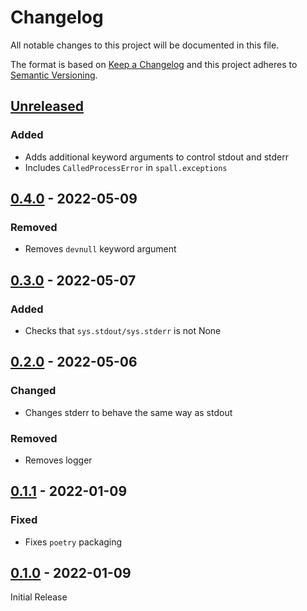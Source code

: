 Changelog
=========
All notable changes to this project will be documented in this file.

The format is based on [Keep a Changelog](http://keepachangelog.com/en/1.0.0/)
and this project adheres to [Semantic Versioning](http://semver.org/spec/v2.0.0.html).

[Unreleased](https://github.com/jshwi/spall/compare/v0.4.0...HEAD)
------------------------------------------------------------------------
### Added
- Adds additional keyword arguments to control stdout and stderr
- Includes `CalledProcessError` in `spall.exceptions`

[0.4.0](https://github.com/jshwi/spall/releases/tag/v0.4.0) - 2022-05-09
------------------------------------------------------------------------
### Removed
- Removes `devnull` keyword argument

[0.3.0](https://github.com/jshwi/spall/releases/tag/v0.3.0) - 2022-05-07
------------------------------------------------------------------------
### Added
- Checks that `sys.stdout/sys.stderr` is not None

[0.2.0](https://github.com/jshwi/spall/releases/tag/v0.2.0) - 2022-05-06
------------------------------------------------------------------------
### Changed
- Changes stderr to behave the same way as stdout

### Removed
- Removes logger

[0.1.1](https://github.com/jshwi/spall/releases/tag/v0.1.1) - 2022-01-09
------------------------------------------------------------------------
### Fixed
- Fixes `poetry` packaging

[0.1.0](https://github.com/jshwi/spall/releases/tag/v0.1.0) - 2022-01-09
------------------------------------------------------------------------
Initial Release
